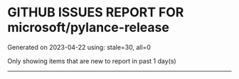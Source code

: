 
# GITHUB ISSUES REPORT FOR microsoft/pylance-release


Generated on 2023-04-22 using: stale=30, all=0


Only showing items that are new to report in past 1 day(s)


---
